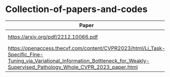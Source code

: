 # Collection-of-papers-and-codes
|   Paper   |   Code   |
| --- | --- |
| https://arxiv.org/pdf/2212.10066.pdf | https://github.com/Correr-Zhou/RepMode |
| https://openaccess.thecvf.com/content/CVPR2023/html/Li_Task-Specific_Fine-Tuning_via_Variational_Information_Bottleneck_for_Weakly-Supervised_Pathology_Whole_CVPR_2023_paper.html | https://github.com/invoker-LL/WSI-finetuning |
